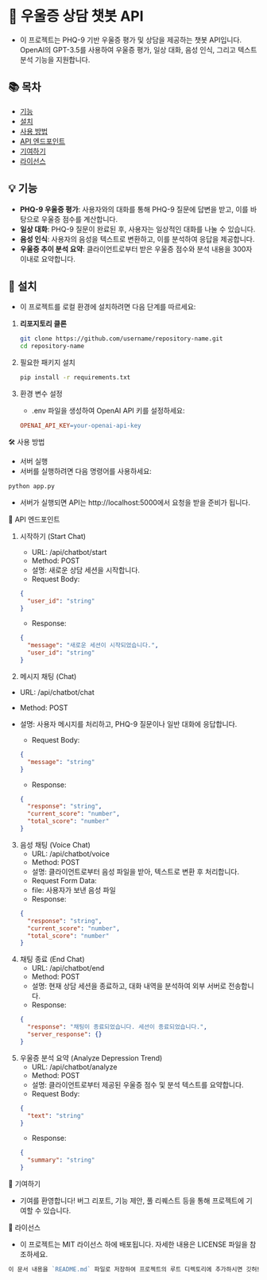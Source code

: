 # 🧠 우울증 상담 챗봇 API

- 이 프로젝트는 PHQ-9 기반 우울증 평가 및 상담을 제공하는 챗봇 API입니다. OpenAI의 GPT-3.5를 사용하여 우울증 평가, 일상 대화, 음성 인식, 그리고 텍스트 분석 기능을 지원합니다.

## 📚 목차

- [기능](#-기능)
- [설치](#-설치)
- [사용 방법](#-사용-방법)
- [API 엔드포인트](#-api-엔드포인트)
- [기여하기](#-기여하기)
- [라이선스](#-라이선스)

## 💡 기능

- **PHQ-9 우울증 평가**: 사용자와의 대화를 통해 PHQ-9 질문에 답변을 받고, 이를 바탕으로 우울증 점수를 계산합니다.
- **일상 대화**: PHQ-9 질문이 완료된 후, 사용자는 일상적인 대화를 나눌 수 있습니다.
- **음성 인식**: 사용자의 음성을 텍스트로 변환하고, 이를 분석하여 응답을 제공합니다.
- **우울증 추이 분석 요약**: 클라이언트로부터 받은 우울증 점수와 분석 내용을 300자 이내로 요약합니다.

## 🚀 설치

- 이 프로젝트를 로컬 환경에 설치하려면 다음 단계를 따르세요:

1. **리포지토리 클론**
   ```bash
   git clone https://github.com/username/repository-name.git
   cd repository-name
   ```
2. 필요한 패키지 설치

   ```bash
   pip install -r requirements.txt
   ```

3. 환경 변수 설정
   - .env 파일을 생성하여 OpenAI API 키를 설정하세요:

   ```makefile
   OPENAI_API_KEY=your-openai-api-key
   ```

🛠 사용 방법
- 서버 실행
- 서버를 실행하려면 다음 명령어를 사용하세요:

```bash
python app.py
```

- 서버가 실행되면 API는 http://localhost:5000에서 요청을 받을 준비가 됩니다.

📑 API 엔드포인트

1. 시작하기 (Start Chat)

   - URL: /api/chatbot/start
   - Method: POST
   - 설명: 새로운 상담 세션을 시작합니다.
   - Request Body:

   ```json
   {
     "user_id": "string"
   }
   ```

   - Response:

   ```json
   {
     "message": "새로운 세션이 시작되었습니다.",
     "user_id": "string"
   }
   ```

2. 메시지 채팅 (Chat)

- URL: /api/chatbot/chat
- Method: POST
- 설명: 사용자 메시지를 처리하고, PHQ-9 질문이나 일반 대화에 응답합니다.

  - Request Body:

  ```json
  {
    "message": "string"
  }
  ```

  - Response:

  ```json
  {
    "response": "string",
    "current_score": "number",
    "total_score": "number"
  }
  ```

3. 음성 채팅 (Voice Chat)
   - URL: /api/chatbot/voice
   - Method: POST
   - 설명: 클라이언트로부터 음성 파일을 받아, 텍스트로 변환 후 처리합니다.
   - Request Form Data:
   - file: 사용자가 보낸 음성 파일
   - Response:
   ```json
   {
     "response": "string",
     "current_score": "number",
     "total_score": "number"
   }
   ```
4. 채팅 종료 (End Chat)
   - URL: /api/chatbot/end
   - Method: POST
   - 설명: 현재 상담 세션을 종료하고, 대화 내역을 분석하여 외부 서버로 전송합니다.
   - Response:
   ```json
   {
     "response": "채팅이 종료되었습니다. 세션이 종료되었습니다.",
     "server_response": {}
   }
   ```
5. 우울증 분석 요약 (Analyze Depression Trend)
   - URL: /api/chatbot/analyze
   - Method: POST
   - 설명: 클라이언트로부터 제공된 우울증 점수 및 분석 텍스트를 요약합니다.
   - Request Body:
   ```json
   {
     "text": "string"
   }
   ```
   - Response:
   ```json
   {
     "summary": "string"
   }
   ```

🤝 기여하기

- 기여를 환영합니다! 버그 리포트, 기능 제안, 풀 리퀘스트 등을 통해 프로젝트에 기여할 수 있습니다.

📝 라이선스

- 이 프로젝트는 MIT 라이선스 하에 배포됩니다. 자세한 내용은 LICENSE 파일을 참조하세요.

```go
이 문서 내용을 `README.md` 파일로 저장하여 프로젝트의 루트 디렉토리에 추가하시면 깃허브에 업로드할 때 자동으로 프로젝트 설명에 포함됩니다.
```

